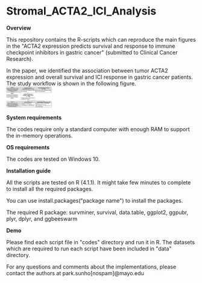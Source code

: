 # Stromal_ACTA2_ICI_Analysis
**Overview**

This repository contains the R-scripts which can reproduce the main figures in the "ACTA2 expression predicts survival and response to immune checkpoint inhibitors in gastric cancer" (submitted to Clinical Cancer Research).

In the paper, we identified the association between tumor ACTA2 expression and overall survival and ICI response in gastric cancer patients. The study workflow is shown in the following figure.  
<img
  src="./data/Figure1.png"
  alt="Figure 1"
  title="Study workflow"
  style="display: inline-block; margin: 0 auto; max-width: 120px">

**System requirements**

The codes require only a standard computer with enough RAM to support the in-memory operations.

**OS requirements**

The codes are tested on Windows 10.

**Installation guide**

All the scripts are tested on R (4.1.1). It might take few minutes to complete to install all the required packages.

You can use install.packages("package name") to install the packages.

The required R package: survminer, survival, data.table, ggplot2, ggpubr, plyr, dplyr, and ggbeeswarm

**Demo**

Please find each script file in "codes" directory and run it in R. The datasets which are required to run each script have been included in "data" directory.

For any questions and comments about the implementations, please contact the authors at park.sunho[nospam]@mayo.edu
